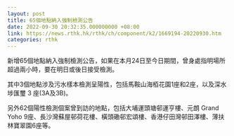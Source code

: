 ```yaml
---
layout: post
title: 65個地點納入強制檢測公告
date: 2022-09-30 20:32:35.000000000 +08:00
link: https://news.rthk.hk/rthk/ch/component/k2/1669194-20220930.htm
categories: rthk
---
```


新增65個地點納入強制檢測公告，如果在本月24日至今日期間，曾身處指明場所超過兩小時，要在明日或後日接受檢測。

其中3個地點涉及污水樣本檢測呈陽性，包括馬鞍山海栢花園1座和2座，以及深水埗匯璽 3 座(3A及3B)。

另外62個陽性檢測個案曾到訪的地點，包括大埔運頭塘邨運亨樓、元朗 Grand Yoho 9座、長沙灣蘇屋邨荷花樓、橫頭磡邨宏頌樓、香港仔田灣邨田澤樓、薄扶林寶翠園6座等。
